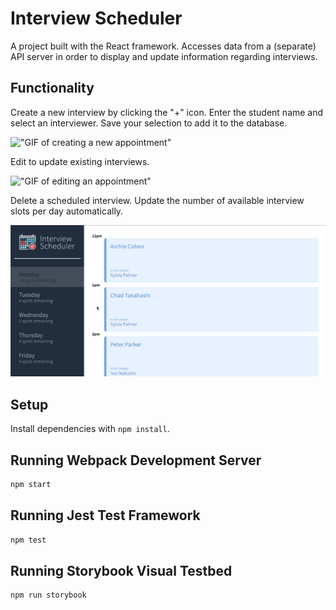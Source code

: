 # Interview Scheduler

A project built with the React framework. Accesses data from a (separate) API server in order to display and update information regarding interviews. 

## Functionality
Create a new interview by clicking the "+" icon.
Enter the student name and select an interviewer.
Save your selection to add it to the database.

!["GIF of creating a new appointment"](https://github.com/diegojcastro/scheduler/blob/master/docs/add-appointment.gif?raw=true)

Edit to update existing interviews.

!["GIF of editing an appointment"](https://github.com/diegojcastro/scheduler/blob/master/docs/edit-appointment.gif?raw=true)

Delete a scheduled interview. Update the number of available interview slots per day automatically.

!["GIF of deleting an appointment"](https://github.com/diegojcastro/scheduler/blob/master/docs/delete-appointment.gif?raw=true)


## Setup

Install dependencies with `npm install`.

## Running Webpack Development Server

```sh
npm start
```

## Running Jest Test Framework

```sh
npm test
```

## Running Storybook Visual Testbed

```sh
npm run storybook
```
